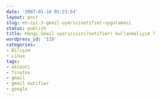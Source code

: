 ```yaml
---
date: '2007-01-14 01:23:54'
layout: post
slug: en-iyi-3-gmail-uyaricinotifier-uygulamasi
status: publish
title: Hangi Gmail uyarıcısını(notifier) kullanmalıyım ?
wordpress_id: '118'
categories:
- Bilişim
- Linux
tags:
- eklenti
- firefox
- gmail
- gmail notifier
- google
---
```


